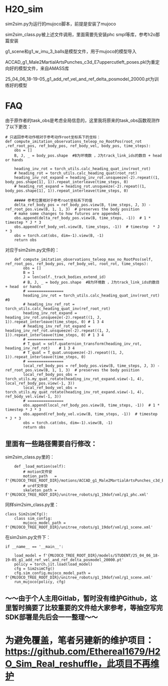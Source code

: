 # H2O_sim
sim2sim.py为运行的mujoco脚本，前提是安装了mujoco

sim2sim_class.py被上述文件调用，里面需要先安装phc smpl等库，参考h2o那篇安装

g1_scene和g1_w_imu_3_balls是模型文件，用于mujoco的模型导入

ACCAD_g1_Male2MartialArtsPunches_c3d_E7uppercutleft_poses.pkl为重定向好的模型文件，来自AMASS库

25_04_06_18-19-05_g1_add_ref_vel_and_ref_delta_posmodel_20000.pt为训练好的模型

# FAQ
由于原作者的task_obs是考虑全局信息的，这里我将原来的task_obs函数观测作了以下更改：
```
# 只返回参考动作相对于参考动作root坐标系下的坐标：
def compute_imitation_observations_teleop_no_RootPos(root_rot ,ref_root_pos, ref_body_pos, ref_body_vel, body_pos, time_steps):
    obs = []
    B, J, _ = body_pos.shape  #B为环境数 ，J为track_link_ids的数目 + head  or hands

    heading_inv_rot = torch_utils.calc_heading_quat_inv(root_rot)
    # heading_rot = torch_utils.calc_heading_quat(root_rot)
    heading_inv_rot_expand = heading_inv_rot.unsqueeze(-2).repeat((1, body_pos.shape[1], 1)).repeat_interleave(time_steps, 0)
    # heading_rot_expand = heading_rot.unsqueeze(-2).repeat((1, body_pos.shape[1], 1)).repeat_interleave(time_steps, 0)

    ##### 参考位置相对于参考root坐标系下的值
    delta_ref_body_pos = ref_body_pos.view(B, time_steps, J, 3) - ref_root_pos.view(B, 1, 1, 3)  # preserves the body position
    # make some changes to how futures are appended.
    obs.append(delta_ref_body_pos.view(B, time_steps, -1))  # 1 * timestep * J * 3
    obs.append(ref_body_vel.view(B, time_steps, -1))  # timestep  * J * 3 
    obs = torch.cat(obs, dim=-1).view(B, -1)
    return obs 
```
对应于sim2sim.py文件的：
```
    def compute_imitation_observations_teleop_max_no_RootPos(self, ref_root_pos, ref_body_pos, ref_body_vel, root_rot, time_steps):
        obs = []
        B = 1
        J = len(self._track_bodies_extend_id)
        # B, J, _ = body_pos.shape  #B为环境数 ，J为track_link_ids的数目 + head  or hands   
        # ================
        heading_inv_rot = torch_utils.calc_heading_quat_inv(root_rot)   #0
        # heading_inv_ref_rot = torch_utils.calc_heading_quat_inv(ref_root_rot)
        heading_inv_rot_expand = heading_inv_rot.unsqueeze(-2).repeat((1, J, 1)).repeat_interleave(time_steps, 0) # 1 3 4 
        # heading_inv_ref_rot_expand = heading_inv_ref_rot.unsqueeze(-2).repeat((1, J, 1)).repeat_interleave(time_steps, 0) # 1 3 4 
        # ================
        # T_quat = self.quaternion_transform(heading_inv_rot, heading_inv_ref_rot)    # 1 3 4
        # T_quat = T_quat.unsqueeze(-2).repeat((1, J, 1)).repeat_interleave(time_steps, 0)
        # ================ 
        local_ref_body_pos = ref_body_pos.view(B, time_steps, J, 3) - ref_root_pos.view(B, 1, 1, 3)  # preserves the body position
        local_ref_body_pos_obs = torch_utils.my_quat_rotate(heading_inv_rot_expand.view(-1, 4), local_ref_body_pos.view(-1, 3))
        local_ref_body_vel_obs = torch_utils.my_quat_rotate(heading_inv_rot_expand.view(-1, 4), ref_body_vel.view(-1, 3))
        # ================
        obs.append(local_ref_body_pos.view(B, time_steps, -1))  # 1 * timestep * J * 3
        obs.append(ref_body_vel.view(B, time_steps, -1))  # timestep  * J * 3
        obs = torch.cat(obs, dim=-1).view(B, -1)
        return obs 
```
## 里面有一些路径需要自行修改：

sim2sim_class.py里的：
```
    def _load_motion(self):
        # motion文件安
        motion_path   = f'{MUJOCO_TREE_ROOT_DIR}/motions/ACCAD_g1_Male2MartialArtsPunches_c3d_E7uppercutleft_poses.pkl'  
        # urdf文件安   
        skeleton_path = f'{MUJOCO_TREE_ROOT_DIR}/unitree_robots/g1_19dof/xml/g1_phc.xml'
```
同样sim2sim_class.py里：
```
class Sim2simCfg():
    class sim_config:
        mujoco_model_path = f'{MUJOCO_TREE_ROOT_DIR}/unitree_robots/g1_19dof/xml/g1_scene.xml'
```
在sim2sim.py文件下：
```
if __name__ == '__main__':

    load_model = f'{MUJOCO_TREE_ROOT_DIR}/models/STUDENT/25_04_06_18-19-05_g1_add_ref_vel_and_ref_delta_posmodel_20000.pt'
    policy = torch.jit.load(load_model)  
    cfg = Sim2simCfg()
    cfg.sim_config.mujoco_model_path = f'{MUJOCO_TREE_ROOT_DIR}/unitree_robots/g1_19dof/xml/g1_scene.xml'
    run_mujoco(policy, cfg)
```

## ～～由于个人主用Gitlab，暂时没有维护Github，这里暂时摘要了比较重要的文件给大家参考，等抽空写完SDK部署是先后会一一整理～～
# 为避免覆盖，笔者另建新的维护项目：https://github.com/Ethereal1679/H2O_Sim_Real_reshuffle，此项目不再维护
